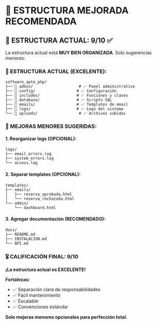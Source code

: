 # 📁 ESTRUCTURA MEJORADA RECOMENDADA

## 🎯 **ESTRUCTURA ACTUAL: 9/10** ✅

La estructura actual está **MUY BIEN ORGANIZADA**. Solo sugerencias menores:

### **📁 ESTRUCTURA ACTUAL (EXCELENTE):**
```
software_apto_php/
├── 📁 admin/                    # ✅ Panel administrativo
├── 📁 config/                  # ✅ Configuración
├── 📁 includes/                # ✅ Funciones y clases
├── 📁 database/                # ✅ Scripts SQL
├── 📁 emails/                  # ✅ Templates de email
├── 📁 logs/                    # ✅ Logs del sistema
└── 📁 uploads/                  # ✅ Archivos subidos
```

### **🔧 MEJORAS MENORES SUGERIDAS:**

#### **1. Reorganizar logs (OPCIONAL):**
```
logs/
├── email_errors.log
├── system_errors.log
└── access.log
```

#### **2. Separar templates (OPCIONAL):**
```
templates/
├── emails/
│   ├── reserva_aprobada.html
│   └── reserva_rechazada.html
└── admin/
    └── dashboard.html
```

#### **3. Agregar documentación (RECOMENDADO):**
```
docs/
├── README.md
├── INSTALACION.md
└── API.md
```

### **🎖️ CALIFICACIÓN FINAL: 9/10**

**¡La estructura actual es EXCELENTE!** 

**Fortalezas:**
- ✅ Separación clara de responsabilidades
- ✅ Fácil mantenimiento
- ✅ Escalable
- ✅ Convenciones estándar

**Solo mejoras menores opcionales para perfección total.**
